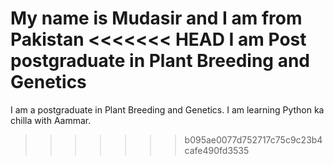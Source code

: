 My name is Mudasir and I am from Pakistan
<<<<<<< HEAD
I am Post postgraduate in Plant Breeding and Genetics
=======
I am a postgraduate in Plant Breeding and Genetics.
I am learning Python ka chilla with Aammar.
>>>>>>> b095ae0077d752717c75c9c23b4cafe490fd3535
